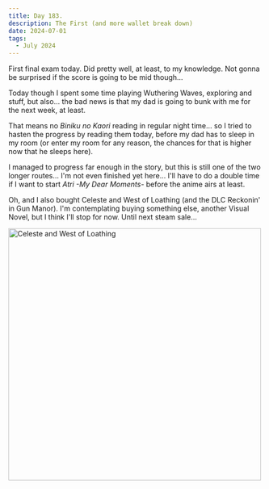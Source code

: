 ```yaml
---
title: Day 183.
description: The First (and more wallet break down)
date: 2024-07-01
tags: 
  - July 2024
---
```


First final exam today. Did pretty well, at least, to my knowledge. Not gonna be surprised if the score is going to be mid though...

Today though I spent some time playing Wuthering Waves, exploring and stuff, but also... the bad news is that my dad is going to bunk with me for the next week, at least.

That means no *Biniku no Kaori* reading in regular night time... so I tried to hasten the progress by reading them today, before my dad has to sleep in my room (or enter my room for any reason, the chances for that is higher now that he sleeps here).

I managed to progress far enough in the story, but this is still one of the two longer routes... I'm not even finished yet here... I'll have to do a double time if I want to start *Atri -My Dear Moments-* before the anime airs at least.

Oh, and I also bought Celeste and West of Loathing (and the DLC Reckonin' in Gun Manor). I'm contemplating buying something else, another Visual Novel, but I think I'll stop for now. Until next steam sale...

<a href="https://imgur.com/dXm7c50"><img src="https://i.imgur.com/dXm7c50.png" title="Celeste and West of Loathing" width="500px" alt="Celeste and West of Loathing"/></a>